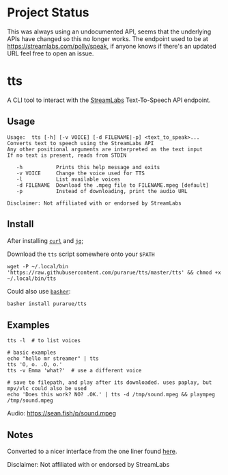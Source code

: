 # Project Status

This was always using an undocumented API, seems that the underlying APIs have changed so this no longer works. The endpoint used to be at <https://streamlabs.com/polly/speak>, if anyone knows if there's an updated URL feel free to open an issue.

# tts

A CLI tool to interact with the [StreamLabs](https://streamlabs.com/) Text-To-Speech API endpoint.

## Usage

```
Usage:  tts [-h] [-v VOICE] [-d FILENAME|-p] <text_to_speak>...
Converts text to speech using the StreamLabs API
Any other positional arguments are interpreted as the text input
If no text is present, reads from STDIN

   -h           Prints this help message and exits
   -v VOICE     Change the voice used for TTS
   -l           List available voices
   -d FILENAME  Download the .mpeg file to FILENAME.mpeg [default]
   -p           Instead of downloading, print the audio URL

Disclaimer: Not affiliated with or endorsed by StreamLabs
```

## Install

After installing [`curl`](https://github.com/curl/curl) and [`jq`](https://stedolan.github.io/jq/download/);

Download the `tts` script somewhere onto your `$PATH`

`wget -P ~/.local/bin 'https://raw.githubusercontent.com/purarue/tts/master/tts' && chmod +x ~/.local/bin/tts`

Could also use [`basher`](https://github.com/basherpm/basher):

```bash
basher install purarue/tts
```

## Examples

```
tts -l  # to list voices

# basic examples
echo "hello mr streamer" | tts
tts 'O, o. .O, o.'
tts -v Emma 'what?'  # use a different voice

# save to filepath, and play after its downloaded. uses paplay, but mpv/vlc could also be used
echo 'Does this work? NO? .OK.' | tts -d /tmp/sound.mpeg && plaympeg /tmp/sound.mpeg
```

Audio: <https://sean.fish/p/sound.mpeg>

## Notes

Converted to a nicer interface from the one liner found [here](https://gist.github.com/idealwebsolutions/84dcb061baa427050672b9b41f900ce8#comments).

Disclaimer: Not affiliated with or endorsed by StreamLabs

